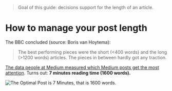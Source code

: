 > Goal of this guide: decisions support for the length of an article.

# How to manage your post length

The BBC concluded (source: Boris van Hoytema):

> The best performing pieces were the short (<400 words) and the long (>1200 words) articles. The pieces in between hardly got any traction.

[The data people at Medium measured which Medium posts get the most attention](https://medium.com/data-lab/the-optimal-post-is-7-minutes-74b9f41509b#.e0dqym2i3). Turns out: **7 minutes reading time (1600 words).**

![*The Optimal Post is 7 Minutes, that is 1600 words.*](https://cdn-images-1.medium.com/max/1600/1*6nX_PYNpn0Ajc0tardzIkg.png)

